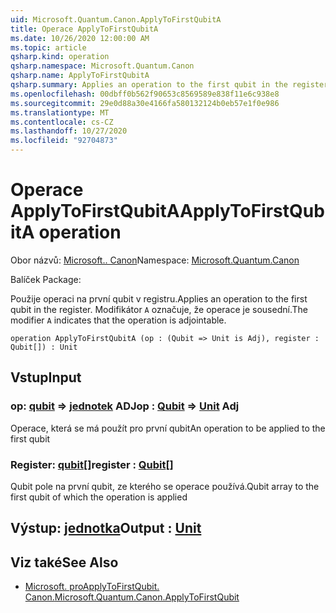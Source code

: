 ```yaml
---
uid: Microsoft.Quantum.Canon.ApplyToFirstQubitA
title: Operace ApplyToFirstQubitA
ms.date: 10/26/2020 12:00:00 AM
ms.topic: article
qsharp.kind: operation
qsharp.namespace: Microsoft.Quantum.Canon
qsharp.name: ApplyToFirstQubitA
qsharp.summary: Applies an operation to the first qubit in the register. The modifier `A` indicates that the operation is adjointable.
ms.openlocfilehash: 00dbff0b562f90653c8569589e838f11e6c938e8
ms.sourcegitcommit: 29e0d88a30e4166fa580132124b0eb57e1f0e986
ms.translationtype: MT
ms.contentlocale: cs-CZ
ms.lasthandoff: 10/27/2020
ms.locfileid: "92704873"
---
```

# <a name="applytofirstqubita-operation"></a><span data-ttu-id="03d69-102">Operace ApplyToFirstQubitA</span><span class="sxs-lookup"><span data-stu-id="03d69-102">ApplyToFirstQubitA operation</span></span>

<span data-ttu-id="03d69-103">Obor názvů: [Microsoft.. Canon](xref:Microsoft.Quantum.Canon)</span><span class="sxs-lookup"><span data-stu-id="03d69-103">Namespace: [Microsoft.Quantum.Canon](xref:Microsoft.Quantum.Canon)</span></span>

<span data-ttu-id="03d69-104">Balíček [](https://nuget.org/packages/)</span><span class="sxs-lookup"><span data-stu-id="03d69-104">Package: [](https://nuget.org/packages/)</span></span>


<span data-ttu-id="03d69-105">Použije operaci na první qubit v registru.</span><span class="sxs-lookup"><span data-stu-id="03d69-105">Applies an operation to the first qubit in the register.</span></span>
<span data-ttu-id="03d69-106">Modifikátor `A` označuje, že operace je sousední.</span><span class="sxs-lookup"><span data-stu-id="03d69-106">The modifier `A` indicates that the operation is adjointable.</span></span>

```qsharp
operation ApplyToFirstQubitA (op : (Qubit => Unit is Adj), register : Qubit[]) : Unit
```


## <a name="input"></a><span data-ttu-id="03d69-107">Vstup</span><span class="sxs-lookup"><span data-stu-id="03d69-107">Input</span></span>

### <a name="op--qubit--unit-adj"></a><span data-ttu-id="03d69-108">op: [qubit](xref:microsoft.quantum.lang-ref.qubit) => [jednotek](xref:microsoft.quantum.lang-ref.unit) ADJ</span><span class="sxs-lookup"><span data-stu-id="03d69-108">op : [Qubit](xref:microsoft.quantum.lang-ref.qubit) => [Unit](xref:microsoft.quantum.lang-ref.unit) Adj</span></span>

<span data-ttu-id="03d69-109">Operace, která se má použít pro první qubit</span><span class="sxs-lookup"><span data-stu-id="03d69-109">An operation to be applied to the first qubit</span></span>


### <a name="register--qubit"></a><span data-ttu-id="03d69-110">Register: [qubit](xref:microsoft.quantum.lang-ref.qubit)[]</span><span class="sxs-lookup"><span data-stu-id="03d69-110">register : [Qubit](xref:microsoft.quantum.lang-ref.qubit)[]</span></span>

<span data-ttu-id="03d69-111">Qubit pole na první qubit, ze kterého se operace používá.</span><span class="sxs-lookup"><span data-stu-id="03d69-111">Qubit array to the first qubit of which the operation is applied</span></span>



## <a name="output--unit"></a><span data-ttu-id="03d69-112">Výstup: [jednotka](xref:microsoft.quantum.lang-ref.unit)</span><span class="sxs-lookup"><span data-stu-id="03d69-112">Output : [Unit](xref:microsoft.quantum.lang-ref.unit)</span></span>



## <a name="see-also"></a><span data-ttu-id="03d69-113">Viz také</span><span class="sxs-lookup"><span data-stu-id="03d69-113">See Also</span></span>

- [<span data-ttu-id="03d69-114">Microsoft. proApplyToFirstQubit. Canon.</span><span class="sxs-lookup"><span data-stu-id="03d69-114">Microsoft.Quantum.Canon.ApplyToFirstQubit</span></span>](xref:Microsoft.Quantum.Canon.ApplyToFirstQubit)